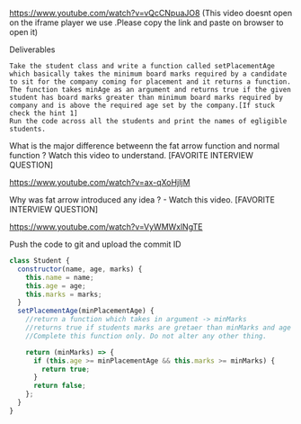 https://www.youtube.com/watch?v=vQcCNpuaJO8 (This video doesnt open on the iframe player we use .Please copy the link and paste on browser to open it)

Deliverables

    Take the student class and write a function called setPlacementAge which basically takes the minimum board marks required by a candidate to sit for the company coming for placement and it returns a function.
    The function takes minAge as an argument and returns true if the given student has board marks greater than minimum board marks required by company and is above the required age set by the company.[If stuck check the hint 1]
    Run the code across all the students and print the names of egligible students.

What is the major difference betweenn the fat arrow function and normal function ? Watch this video to understand. [FAVORITE INTERVIEW QUESTION]

https://www.youtube.com/watch?v=ax-qXoHjIjM

Why was fat arrow introduced any idea ? - Watch this video. [FAVORITE INTERVIEW QUESTION]

https://www.youtube.com/watch?v=VyWMWxlNgTE

Push the code to git and upload the commit ID

```js
class Student {
  constructor(name, age, marks) {
    this.name = name;
    this.age = age;
    this.marks = marks;
  }
  setPlacementAge(minPlacementAge) {
    //return a function which takes in argument -> minMarks
    //returns true if students marks are gretaer than minMarks and age gretaer than minPlacementAge
    //Complete this function only. Do not alter any other thing.

    return (minMarks) => {
      if (this.age >= minPlacementAge && this.marks >= minMarks) {
        return true;
      }
      return false;
    };
  }
}
```
